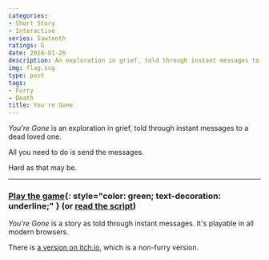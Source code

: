 ```yaml
---
categories:
- Short Story
- Interactive
series: Sawtooth
ratings: G
date: 2018-01-26
description: An exploration in grief, told through instant messages to the dead.
img: flag.svg
type: post
tags:
- Furry
- Death
title: You're Gone
---
```


<style>
.fin {
    display: none;
}
.page-content > p {
    text-indent: 0;
    margin-bottom: 0.5em;
}
</style>

*You're Gone* is an exploration in grief, told through instant messages to a dead loved one.

All you need to do is send the messages.

Hard as that may be.

-----

### [Play the game](/assets/posts/youre-gone){: style="color: green; text-decoration: underline;" } (or [read the script](/assets/posts/youre-gone/script))

*You're Gone* is a story as told through instant messages. It's playable in all modern browsers.

There is [a version on itch.io](https://makyo.itch.io/youre-gone), which is a non-furry version.

